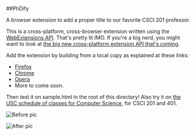 ##PhDify

A browser extension to add a proper title to our favorite CSCI 201 professor.

This is a cross-platform, cross-browser extension written using the [WebExtensions API](https://developer.mozilla.org/en-US/Add-ons/WebExtensions). That's pretty lit IMO. If you're a big nerd, you might want to look at [the big new cross-platform extension API that's coming](https://browserext.github.io/browserext/).

Add the extension by building from a local copy as explained at these links: 
* [Firefox](https://developer.mozilla.org/en-US/Add-ons/WebExtensions/Your_first_WebExtension)
* [Chrome](https://developer.chrome.com/extensions/getstarted#unpacked)
* [Opera](https://dev.opera.com/extensions/basics/)
* More to come soon.

Then test it on sample.html in the root of this directory! Also try it on [the USC schedule of classes for Computer Science][schedule], for CSCI 201 and 401.

[schedule]: http://classes.usc.edu/term-20173/classes/csci "litty"

![Before pic][before]

![After pic][after]

[before]: https://i.imgur.com/mhLu2NT.png "Not dank."
[after]: https://i.imgur.com/KHjdUf2.png "Dank."
